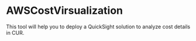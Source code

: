 # AWSCostVirsualization
This tool will help you to deploy a QuickSight solution to analyze cost details in CUR.
